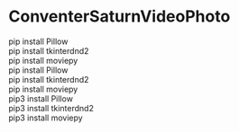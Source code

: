 # ConventerSaturnVideoPhoto
pip install Pillow  
pip install tkinterdnd2  
pip install moviepy  
pip install Pillow  
pip install tkinterdnd2  
pip install moviepy  
pip3 install Pillow  
pip3 install tkinterdnd2  
pip3 install moviepy  
